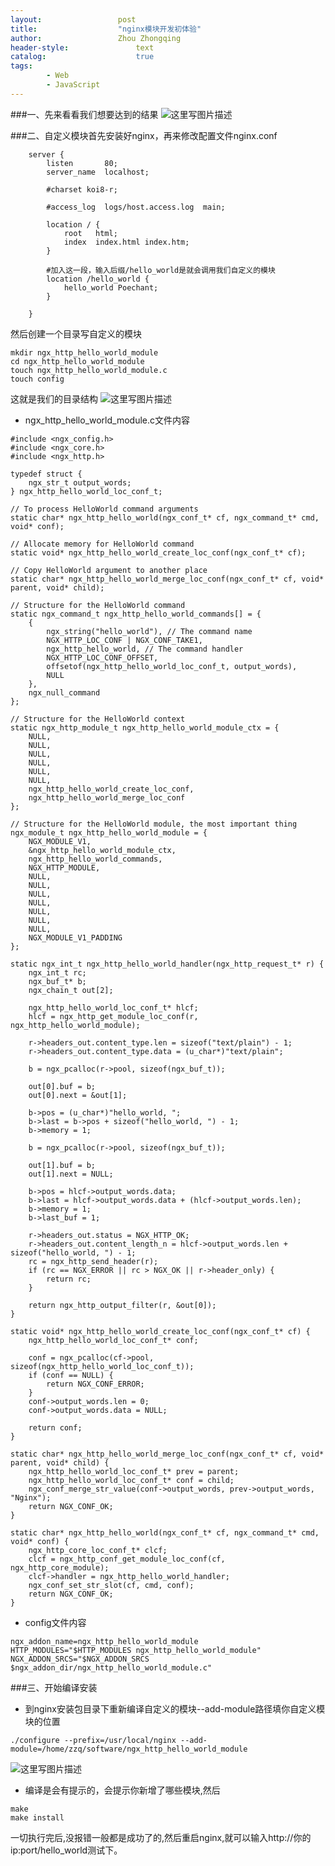```yaml
---
layout:					post
title:					"nginx模块开发初体验"
author:					Zhou Zhongqing
header-style:				text
catalog:					true
tags:
		- Web
		- JavaScript
---
```

###一、先来看看我们想要达到的结果
![这里写图片描述](https://img-blog.csdn.net/20171202130536389?watermark/2/text/aHR0cDovL2Jsb2cuY3Nkbi5uZXQvYmFpZHVfMTk0NzM1Mjk=/font/5a6L5L2T/fontsize/400/fill/I0JBQkFCMA==/dissolve/70/gravity/SouthEast)

###二、自定义模块首先安装好nginx，再来修改配置文件nginx.conf

```
    server {
        listen       80;
        server_name  localhost;

        #charset koi8-r;

        #access_log  logs/host.access.log  main;

        location / {
            root   html;
            index  index.html index.htm;
        }

		#加入这一段，输入后缀/hello_world是就会调用我们自定义的模块
		location /hello_world {
		    hello_world Poechant;
		}
        
    }

```
然后创建一个目录写自定义的模块

```
mkdir ngx_http_hello_world_module
cd ngx_http_hello_world_module
touch ngx_http_hello_world_module.c
touch config
```
这就是我们的目录结构
![这里写图片描述](https://img-blog.csdn.net/20171202131507581?watermark/2/text/aHR0cDovL2Jsb2cuY3Nkbi5uZXQvYmFpZHVfMTk0NzM1Mjk=/font/5a6L5L2T/fontsize/400/fill/I0JBQkFCMA==/dissolve/70/gravity/SouthEast)

- ngx_http_hello_world_module.c文件内容
```
#include <ngx_config.h>
#include <ngx_core.h>
#include <ngx_http.h>

typedef struct {
    ngx_str_t output_words;
} ngx_http_hello_world_loc_conf_t;

// To process HelloWorld command arguments
static char* ngx_http_hello_world(ngx_conf_t* cf, ngx_command_t* cmd, void* conf);

// Allocate memory for HelloWorld command
static void* ngx_http_hello_world_create_loc_conf(ngx_conf_t* cf);

// Copy HelloWorld argument to another place
static char* ngx_http_hello_world_merge_loc_conf(ngx_conf_t* cf, void* parent, void* child);

// Structure for the HelloWorld command
static ngx_command_t ngx_http_hello_world_commands[] = {
    {
        ngx_string("hello_world"), // The command name
        NGX_HTTP_LOC_CONF | NGX_CONF_TAKE1,
        ngx_http_hello_world, // The command handler
        NGX_HTTP_LOC_CONF_OFFSET,
        offsetof(ngx_http_hello_world_loc_conf_t, output_words),
        NULL
    },
    ngx_null_command
};

// Structure for the HelloWorld context
static ngx_http_module_t ngx_http_hello_world_module_ctx = {
    NULL,
    NULL,
    NULL,
    NULL,
    NULL,
    NULL,
    ngx_http_hello_world_create_loc_conf,
    ngx_http_hello_world_merge_loc_conf
};

// Structure for the HelloWorld module, the most important thing
ngx_module_t ngx_http_hello_world_module = {
    NGX_MODULE_V1,
    &ngx_http_hello_world_module_ctx,
    ngx_http_hello_world_commands,
    NGX_HTTP_MODULE,
    NULL,
    NULL,
    NULL,
    NULL,
    NULL,
    NULL,
    NULL,
    NGX_MODULE_V1_PADDING
};

static ngx_int_t ngx_http_hello_world_handler(ngx_http_request_t* r) {
    ngx_int_t rc;
    ngx_buf_t* b;
    ngx_chain_t out[2];

    ngx_http_hello_world_loc_conf_t* hlcf;
    hlcf = ngx_http_get_module_loc_conf(r, ngx_http_hello_world_module);

    r->headers_out.content_type.len = sizeof("text/plain") - 1;
    r->headers_out.content_type.data = (u_char*)"text/plain";

    b = ngx_pcalloc(r->pool, sizeof(ngx_buf_t));

    out[0].buf = b;
    out[0].next = &out[1];

    b->pos = (u_char*)"hello_world, ";
    b->last = b->pos + sizeof("hello_world, ") - 1;
    b->memory = 1;

    b = ngx_pcalloc(r->pool, sizeof(ngx_buf_t));

    out[1].buf = b;
    out[1].next = NULL;

    b->pos = hlcf->output_words.data;
    b->last = hlcf->output_words.data + (hlcf->output_words.len);
    b->memory = 1;
    b->last_buf = 1;

    r->headers_out.status = NGX_HTTP_OK;
    r->headers_out.content_length_n = hlcf->output_words.len + sizeof("hello_world, ") - 1;
    rc = ngx_http_send_header(r);
    if (rc == NGX_ERROR || rc > NGX_OK || r->header_only) {
        return rc;
    }

    return ngx_http_output_filter(r, &out[0]);
}

static void* ngx_http_hello_world_create_loc_conf(ngx_conf_t* cf) {
    ngx_http_hello_world_loc_conf_t* conf;

    conf = ngx_pcalloc(cf->pool, sizeof(ngx_http_hello_world_loc_conf_t));
    if (conf == NULL) {
        return NGX_CONF_ERROR;
    }
    conf->output_words.len = 0;
    conf->output_words.data = NULL;

    return conf;
}

static char* ngx_http_hello_world_merge_loc_conf(ngx_conf_t* cf, void* parent, void* child) {
    ngx_http_hello_world_loc_conf_t* prev = parent;
    ngx_http_hello_world_loc_conf_t* conf = child;
    ngx_conf_merge_str_value(conf->output_words, prev->output_words, "Nginx");
    return NGX_CONF_OK;
}

static char* ngx_http_hello_world(ngx_conf_t* cf, ngx_command_t* cmd, void* conf) {
    ngx_http_core_loc_conf_t* clcf;
    clcf = ngx_http_conf_get_module_loc_conf(cf, ngx_http_core_module);
    clcf->handler = ngx_http_hello_world_handler;
    ngx_conf_set_str_slot(cf, cmd, conf);
    return NGX_CONF_OK;
}

```

- config文件内容

```
ngx_addon_name=ngx_http_hello_world_module
HTTP_MODULES="$HTTP_MODULES ngx_http_hello_world_module"
NGX_ADDON_SRCS="$NGX_ADDON_SRCS $ngx_addon_dir/ngx_http_hello_world_module.c"

```

###三、开始编译安装
- 到nginx安装包目录下重新编译自定义的模块--add-module路径填你自定义模块的位置

```
./configure --prefix=/usr/local/nginx --add-module=/home/zzq/software/ngx_http_hello_world_module
```
![这里写图片描述](https://img-blog.csdn.net/20171202132534184?watermark/2/text/aHR0cDovL2Jsb2cuY3Nkbi5uZXQvYmFpZHVfMTk0NzM1Mjk=/font/5a6L5L2T/fontsize/400/fill/I0JBQkFCMA==/dissolve/70/gravity/SouthEast)
- 编译是会有提示的，会提示你新增了哪些模块,然后

```
make
make install
```
一切执行完后,没报错一般都是成功了的,然后重启nginx,就可以输入http://你的ip:port/hello_world测试下。